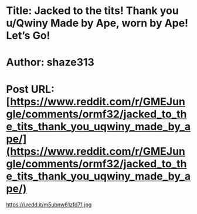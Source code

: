 # Title: Jacked to the tits! Thank you u/Qwiny Made by Ape, worn by Ape! Let’s Go!
# Author: shaze313
# Post URL: [https://www.reddit.com/r/GMEJungle/comments/ormf32/jacked_to_the_tits_thank_you_uqwiny_made_by_ape/](https://www.reddit.com/r/GMEJungle/comments/ormf32/jacked_to_the_tits_thank_you_uqwiny_made_by_ape/)


https://i.redd.it/m5ubnw61zfd71.jpg